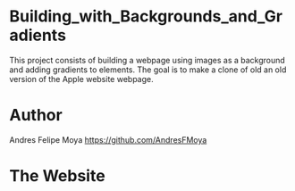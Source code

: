 # Building_with_Backgrounds_and_Gradients
This project consists of building a webpage using images as a background and adding gradients to elements. The goal is to make a clone of old an old version of the Apple website webpage.

# Author
Andres Felipe Moya https://github.com/AndresFMoya

# The Website
